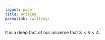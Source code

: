 ```yaml
---
layout: page
title: Writing
permalink: /writing/
---
```


It is a deep fact of our universe that $3 < \pi < 4$.

<a href="{{ site.baseurl }}/Krita Try.jpg">
